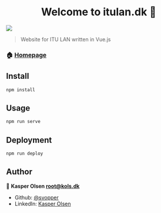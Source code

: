 <h1 align="center">Welcome to itulan.dk 👋</h1>
<p>
  <img src="https://img.shields.io/badge/version-0.1.0-blue.svg?cacheSeconds=2592000" />
</p>

> Website for ITU LAN written in Vue.js

### 🏠 [Homepage](https://itulan.kols.dk/)

## Install

```sh
npm install
```

## Usage

```sh
npm run serve
```

## Deployment

```sh
npm run deploy
```

## Author

👤 **Kasper Olsen <root@kols.dk>**

* Github: [@svopper](https://github.com/svopper)
* LinkedIn: [Kasper Olsen](https://www.linkedin.com/in/olsenkasper/)
